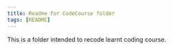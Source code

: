 ```yaml
---
title: Readme for CodeCourse folder
tags: [README]
---
```


This is a folder intended to recode learnt coding course.
